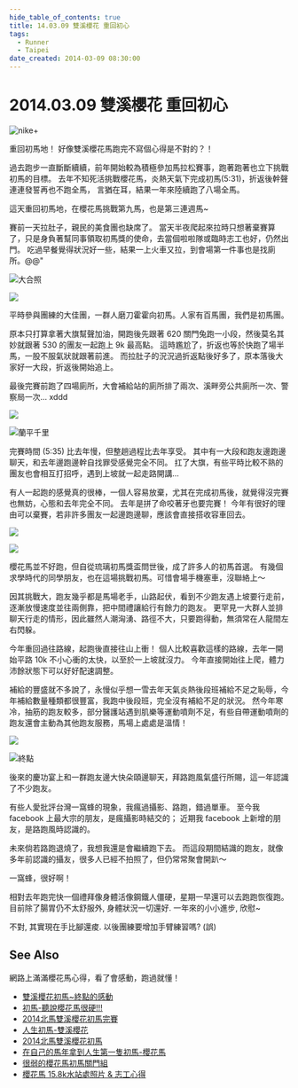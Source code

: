 ```yaml
---
hide_table_of_contents: true
title: 14.03.09 雙溪櫻花 重回初心
tags:
  - Runner
  - Taipei
date_created: 2014-03-09 08:30:00
---
```


2014.03.09 雙溪櫻花 重回初心
=========================

![nike+](https://lh4.googleusercontent.com/-yCRNne9NZX0/U33LAUaZ8EI/AAAAAAAAIh0/58EMw5A09QA/w1000-h750-no/140309_index.png)

重回初馬地！
好像雙溪櫻花馬跑完不寫個心得是不對的？！

過去跑步一直斷斷續續，前年開始較為積極參加馬拉松賽事，跑著跑著也立下挑戰初馬的目標。
去年不知死活挑戰櫻花馬，炎熱天氣下完成初馬(5:31)，折返後幹聲連連發誓再也不跑全馬，
言猶在耳，結果一年來陸續跑了八場全馬。

這天重回初馬地，在櫻花馬挑戰第九馬，也是第三連週馬~

賽前一天拉肚子，親民的美食團也缺席了。
當天半夜爬起來拉時只想著棄賽算了，只是身負著幫同事領取初馬獎的使命，去當個啦啦隊或臨時志工也好，仍然出門。
吃過早餐覺得狀況好一些，結果一上火車又拉，到會場第一件事也是找廁所。@@"

![大合照](https://lh3.googleusercontent.com/-8Y2KLSmH5U0/U3xBd8sMuTI/AAAAAAAAH7k/njiQB6YBg9k/w1352-h759-no/140309_CherryBlossomsBlvd_011.jpg)

![](https://lh3.googleusercontent.com/-d0cI7s8Bsj8/U3xBbpPgRQI/AAAAAAAAH6w/-2OQSqJSHSY/w1303-h866-no/140309_CherryBlossomsBlvd_005.jpg)

平時參與團練的大佳團，一群人磨刀霍霍向初馬。人家有百馬團，我們是初馬團。

原本只打算拿著大旗幫聲加油，開跑後先跟著 620 關門兔跑一小段，然後莫名其妙就跟著 530 的團友一起跑上 9k 最高點。
這時尷尬了，折返也等於快跑了場半馬，一股不服氣狀就跟著前進。
而拉肚子的況況過折返點後好多了，原本落後大家好一大段，折返後開始追上。

最後完賽前跑了四場廁所，大會補給站的廁所排了兩次、溪畔旁公共廁所一次、警察局一次... xddd

![](https://lh5.googleusercontent.com/-ifX7F9zaDUI/U3xBaDbhcLI/AAAAAAAAH-I/lAMWYdQJDsw/w1155-h866-no/140309_CherryBlossomsBlvd_003.jpg)

![蘭平千里](https://lh3.googleusercontent.com/-GlvkyKfvrXI/U3xBefVoHnI/AAAAAAAAH7w/fAn18YCGyy4/w1155-h866-no/140309_CherryBlossomsBlvd_013.jpg)

完賽時間 (5:35) 比去年慢，但整趟過程比去年享受。
其中有一大段和跑友邊跑邊聊天，和去年邊跑邊幹自找罪受感覺完全不同。
扛了大旗，有些平時比較不熟的團友也會相互打招呼，遇到上坡就一起走路開講...

有人一起跑的感覺真的很棒，一個人容易放棄，尤其在完成初馬後，就覺得沒完賽也無妨，心態和去年完全不同。
去年是拼了命咬著牙也要完賽！
今年有很好的理由可以棄賽，若非許多團友一起邊跑邊聊，應該會直接搭收容車回去。

![](https://lh6.googleusercontent.com/-CJlPWqlGXMY/U3xBk04LXdI/AAAAAAAAH9w/RjqYVD9lL7s/w576-h866-no/140309_CherryBlossomsBlvd_028.jpg)

![](https://lh5.googleusercontent.com/-QShTMCOiNvc/U3xBdex9MtI/AAAAAAAAH7c/AnzjawJSwVo/w577-h866-no/140309_CherryBlossomsBlvd_010.jpg)

櫻花馬並不好跑，但自從琉璃初馬獎盃問世後，成了許多人的初馬首選。
有幾個求學時代的同學朋友，也在這場挑戰初馬。可惜會場手機塞車，沒聯絡上～

因其挑戰大，跑友幾乎都是馬場老手，山路起伏，看到不少跑友遇上坡要行走前，逐漸放慢速度並往兩側靠，把中間禮讓給行有餘力的跑友。
更罕見一大群人並排聊天行走的情形，因此雖然人潮洶湧、路徑不大，只要跑得動，無須常在人龍間左右閃躲。

今年重回過往路線，起跑後直接往山上衝！
個人比較喜歡這樣的路線，去年一開始平路 10k 不小心衝的太快，以至於一上坡就沒力。
今年直接開始往上爬，體力沛餘狀態下可以好好配速調整。

補給的豐盛就不多說了，永慢似乎想一雪去年天氣炎熱後段班補給不足之恥辱，今年補給數量種類都很豐富，我跑中後段班，完全沒有補給不足的狀況。
然今年寒冷，抽筋的跑友較多，部分醫護站遇到肌樂等運動噴劑不足，有些自帶運動噴劑的跑友還會主動為其他跑友服務，馬場上處處是溫情！

![](https://lh6.googleusercontent.com/-oGkUBYQUnVo/U3xBf1TeN8I/AAAAAAAAH9k/YxEfOk72nAw/w577-h866-no/140309_CherryBlossomsBlvd_016.jpg)

![終點](https://lh3.googleusercontent.com/-Ud1TH2oWpUE/U3xBiireHbI/AAAAAAAAH9I/fP6TA2wES_o/w1299-h866-no/140309_CherryBlossomsBlvd_023.jpg)

後來的慶功宴上和一群跑友邊大快朵頤邊聊天，拜路跑風氣盛行所賜，這一年認識了不少跑友。

有些人愛批評台灣一窩蜂的現象，我瘋過攝影、路跑，錯過單車。
至今我 facebook 上最大宗的朋友，是瘋攝影時結交的；
近期我 facebook 上新增的朋友，是路跑風時認識的。

未來倘若路跑退燒了，我想我還是會繼續跑下去。
而這段期間結識的跑友，就像多年前認識的攝友，很多人已經不拍照了，但仍常常聚會開趴～

一窩蜂，很好啊！

<!--{% youtube ncsTy6hIQCk %}-->

相對去年跑完快一個禮拜像身體活像鋼鐵人僵硬，星期一早還可以去跑跑恢復跑。
目前除了腸胃仍不太舒服外, 身體狀況一切還好. 一年來的小小進步, 欣慰~

不對, 其實現在手比腳還痠. 以後團練要增加手臂練習嗎? (誤)

## See Also

網路上滿滿櫻花馬心得，看了會感動，跑過就懂！

-   [雙溪櫻花初馬~終點的感動](http://goo.gl/jx4vqz)
-   [初馬-聽說櫻花馬很硬!!!](http://goo.gl/xl0qP4)
-   [2014北馬雙溪櫻花初馬完賽](http://goo.gl/o7OVl3)
-   [人生初馬-雙溪櫻花](http://goo.gl/tlej8V)
-   [2014北馬雙溪櫻花初馬](http://goo.gl/6HXzu2)
-   [在自己的馬年拿到人生第一隻初馬-櫻花馬](http://goo.gl/GBT6W6)
-   [很弱的櫻花馬初馬關門組](http://goo.gl/uEBS1q)
-   [櫻花馬 15.8k水站處照片 & 志工心得](http://goo.gl/iwdXs9)
